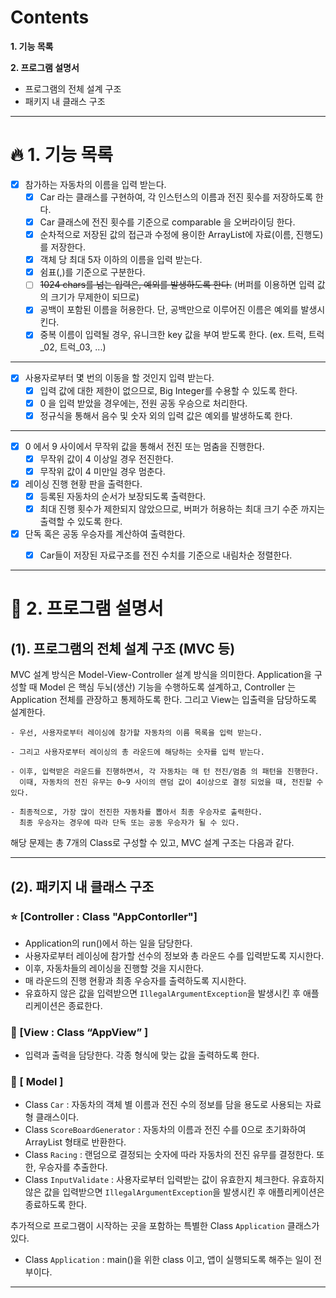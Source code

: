 # Contents

**1. 기능 목록**

**2. 프로그램 설명서**
- 프로그램의 전체 설계 구조
- 패키지 내 클래스 구조

---
# 🔥 1. 기능 목록
- [X] 참가하는 자동차의 이름을 입력 받는다.
    - [X] Car 라는 클래스를 구현하여, 각 인스턴스의 이름과 전진 횟수를 저장하도록 한다.
    - [X] Car 클래스에 전진 횟수를 기준으로 comparable 을 오버라이딩 한다.
    - [X] 순차적으로 저장된 값의 접근과 수정에 용이한 ArrayList에 자료(이름, 진행도)를 저장한다. 
    - [X] 객체 당 최대 5자 이하의 이름을 입력 받는다.
    - [X] 쉼표(,)를 기준으로 구분한다.
    - [ ] ~~1024 chars를 넘는 입력은, 예외를 발생하도록 한다.~~ (버퍼를 이용하면 입력 값의 크기가 무제한이 되므로)
    - [X] 공백이 포함된 이름을 허용한다. 단, 공백만으로 이루어진 이름은 예외를 발생시킨다.
    - [X] 중복 이름이 입력될 경우, 유니크한 key 값을 부여 받도록 한다. (ex. 트럭, 트럭_02, 트럭_03, ...)
---
- [X] 사용자로부터 몇 번의 이동을 할 것인지 입력 받는다.
    - [X] 입력 값에 대한 제한이 없으므로, Big Integer를 수용할 수 있도록 한다.
    - [X] 0 을 입력 받았을 경우에는, 전원 공동 우승으로 처리한다.
    - [X] 정규식을 통해서 음수 및 숫자 외의 입력 값은 예외를 발생하도록 한다.
---
- [X] 0 에서 9 사이에서 무작위 값을 통해서 전진 또는 멈춤을 진행한다.
    - [X] 무작위 값이 4 이상일 경우 전진한다.
    - [X] 무작위 값이 4 미만일 경우 멈춘다.
- [X] 레이싱 진행 현황 판을 출력한다.
    - [X] 등록된 자동차의 순서가 보장되도록 출력한다.
    - [X] 최대 진행 횟수가 제한되지 않았으므로, 버퍼가 허용하는 최대 크기 수준 까지는 출력할 수 있도록 한다.
- [X] 단독 혹은 공동 우승자를 계산하여 출력한다.
    - [X] Car들이 저장된 자료구조를 전진 수치를 기준으로 내림차순 정렬한다.


---

# 📜 2. 프로그램 설명서


## (1). 프로그램의 전체 설계 구조 (MVC 등)
MVC 설계 방식은 Model-View-Controller 설계 방식을 의미한다. Application을 구성할 때 Model 은 핵심 두뇌(생산) 기능을 수행하도록 설계하고, Controller 는 Application 전체를 관장하고 통제하도록 한다. 그리고 View는 입출력을 담당하도록 설계한다.


    - 우선, 사용자로부터 레이싱에 참가할 자동차의 이름 목록을 입력 받는다.

    - 그리고 사용자로부터 레이싱의 총 라운드에 해당하는 숫자를 입력 받는다.

    - 이후, 입력받은 라운드를 진행하면서, 각 자동차는 매 턴 전진/멈춤 의 패턴을 진행한다.
      이때, 자동차의 전진 유무는 0~9 사이의 랜덤 값이 4이상으로 결정 되었을 때, 전진할 수 있다.

    - 최종적으로, 가장 많이 전진한 자동차를 뽑아서 최종 우승자로 출력한다.
      최종 우승자는 경우에 따라 단독 또는 공동 우승자가 될 수 있다.

해당 문제는 총 7개의 Class로 구성할 수 있고, MVC 설계 구조는 다음과 같다.

---
## (2). 패키지 내 클래스 구조

### ⭐️ [**C**ontroller : Class "AppContorller"]
- Application의 run()에서 하는 일을 담당한다.
- 사용자로부터 레이싱에 참가할 선수의 정보와 총 라운드 수를 입력받도록 지시한다.
- 이후, 자동차들의 레이싱을 진행할 것을 지시한다.
- 매 라운드의 진행 현황과 최종 우승자를 출력하도록 지시한다.
- 유효하지 않은 값을 입력받으면 `IllegalArgumentException`을 발생시킨 후 애플리케이션은 종료한다.




### 👀 [**V**iew : Class “AppView” ]
- 입력과 출력을 담당한다. 각종 형식에 맞는 값을 출력하도록 한다.


### 🤖 [ Model ]
- Class `Car` : 자동차의 객체 별 이름과 전진 수의 정보를 담을 용도로 사용되는 자료형 클래스이다.
- Class `ScoreBoardGenerator` : 자동차의 이름과 전진 수를 0으로 초기화하여 ArrayList 형태로 반환한다.
- Class `Racing` : 랜덤으로 결정되는 숫자에 따라 자동차의 전진 유무를 결정한다. 또한, 우승자를 추출한다.
- Class `InputValidate` : 사용자로부터 입력받는 값이 유효한지 체크한다. 유효하지 않은 값을 입력받으면 `IllegalArgumentException`을 발생시킨 후 애플리케이션은 종료하도록 한다.


추가적으로 프로그램이 시작하는 곳을 포함하는 특별한 Class `Application` 클래스가 있다.
- Class `Application` : main()을 위한 class 이고, 앱이 실행되도록 해주는 일이 전부이다.

---
